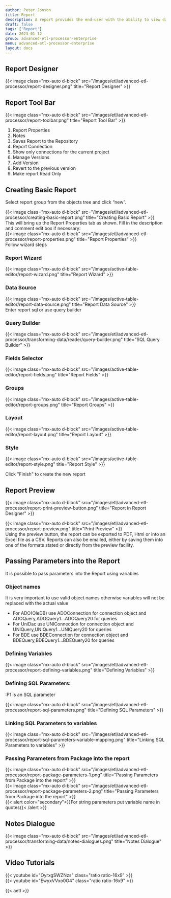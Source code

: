 ```yaml
---
author: Peter Jonson
title: Report
description: A report provides the end-user with the ability to view data as a neatly formatted presentation of data.
draft: false
tags: ['Report']
date: 2023-01-12
group: advanced-etl-processor-enterprise
menu: advanced-etl-processor-enterprise
layout: docs
---
```


## Report Designer

{{< image class="mx-auto d-block"  src="/images/etl/advanced-etl-processor/report-designer.png" title="Report Designer" >}}

## Report Tool Bar

{{< image class="mx-auto d-block"  src="/images/etl/advanced-etl-processor/report-toolbar.png" title="Report Tool Bar" >}}

1. Report Properties
1. Notes
1. Saves Report to the Repository
1. Report Connection
1. Show only connections for the current project
1. Manage Versions
1. Add Version
1. Revert to the previous version
1. Make report Read Only

## Creating Basic Report

Select report group from the objects tree and click “new”.

{{< image class="mx-auto d-block"  src="/images/etl/advanced-etl-processor/creating-basic-report.png" title="Creating Basic Report" >}}
\
This will bring up the Report Properties tab as shown. Fill in the description and comment edit box if necessary:
\
{{< image class="mx-auto d-block"  src="/images/etl/advanced-etl-processor/report-properties.png" title="Report Properties" >}}
\
Follow wizard steps

### Report Wizard

{{< image class="mx-auto d-block"  src="/images/active-table-editor/report-wizard.png" title="Report Wizard" >}}

### Data Source

{{< image class="mx-auto d-block"  src="/images/active-table-editor/report-data-source.png" title="Report Data Source" >}}
\
Enter report sql or use query builder

### Query Builder

{{< image class="mx-auto d-block"  src="/images/etl/advanced-etl-processor/transforming-data/reader/query-builder.png" title="SQL Query Builder" >}}

### Fields Selector

{{< image class="mx-auto d-block"  src="/images/active-table-editor/report-fields.png" title="Report Fields" >}}

### Groups

{{< image class="mx-auto d-block"  src="/images/active-table-editor/report-groups.png" title="Report Groups" >}}

### Layout

{{< image class="mx-auto d-block"  src="/images/active-table-editor/report-layout.png" title="Report Layout" >}}

### Style

{{< image class="mx-auto d-block"  src="/images/active-table-editor/report-style.png" title="Report Style" >}}

Click "Finish" to create the new report

## Report Preview

{{< image class="mx-auto d-block"  src="/images/etl/advanced-etl-processor/report-print-preview-button.png" title="Report in Report Designer" >}}

{{< image class="mx-auto d-block"  src="/images/etl/advanced-etl-processor/report-preview.png" title="Print Preview" >}}
\
Using the preview button, the report can be exported to PDF, Html or into an Excel file as a CSV. Reports can also be emailed, either by saving them into one of the formats stated or directly from the preview facility.

## Passing Parameters into the Report

It is possible to pass parameters into the Report using variables

### Object names

It is very important to use valid object names otherwise variables will not be replaced with the actual value

- For ADO(OleDB) use ADOConnection for connection object and ADOQuery,ADOQuery1...ADOQuery20 for queries
- For UniDac use UNIConnection for connection object and UNIQuery,UNIQuery1...UNIQuery20 for queries
- For BDE use BDEConnection for connection object and BDEQuery,BDEQuery1...BDEQuery20 for queries

### Defining Variables

{{< image class="mx-auto d-block"  src="/images/etl/advanced-etl-processor/report-defining-variables.png" title="Defining Variables" >}}

### Defining SQL Parameters:

:P1 is an SQL parameter

{{< image class="mx-auto d-block"  src="/images/etl/advanced-etl-processor/report-sql-parameters.png" title="Defining SQL Parameters" >}}

### Linking SQL Parameters to variables

{{< image class="mx-auto d-block"  src="/images/etl/advanced-etl-processor/report-sql-parameters-variable-mapping.png" title="Linking SQL Parameters to variables" >}}

### Passing Parameters from Package into the report

{{< image class="mx-auto d-block"  src="/images/etl/advanced-etl-processor/report-package-parameters-1.png" title="Passing Parameters from Package into the report" >}}
\
{{< image class="mx-auto d-block"  src="/images/etl/advanced-etl-processor/report-package-parameters-2.png" title="Passing Parameters from Package into the report" >}}
\
{{< alert color="secondary">}}For string parameters put variable name in quotes{{< /alert >}}

## Notes Dialogue

{{< image class="mx-auto d-block"  src="/images/etl/advanced-etl-processor/transforming-data/notes-dialogues.png" title="Notes Dialogue" >}}

## Video Tutorials

{{< youtube id="OyrxgSWZNzs" class="ratio ratio-16x9" >}}
\
{{< youtube id="EwyxVVxo0O4" class="ratio ratio-16x9" >}}

{{< aetl >}}
